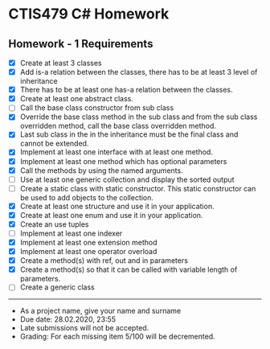 # CTIS479 C# Homework

## Homework -  1 Requirements

- [x] Create at least 3 classes
- [x] Add is-a relation between the classes, there has to be at least 3 level of inheritance
- [x] There has to be at least one has-a relation between the classes.
- [x] Create at least one abstract class.
- [ ] Call the base class constructor from sub class
- [x] Override the base class method in the sub class and from the sub class overridden method, call the base class overridden method.
- [x] Last sub class in the in the inheritance must be the final class and cannot be extended.
- [x] Implement at least one interface with at least one method.
- [x] Implement at least one method which has optional parameters
- [x] Call the methods by using the named arguments.
- [ ] Use at least one generic collection and display the sorted output
- [ ] Create a static class with static constructor. This static constructor can be used to add objects to the collection.
- [x] Create at least one structure and use it in your application.
- [x] Create at least one enum and use it in your application.
- [x] Create an use tuples
- [ ] Implement at least one indexer
- [x] Implement at least one extension method
- [x] Implement at least one operator overload
- [x] Create a method(s) with ref, out and in parameters
- [x] Create a method(s) so that it can be called with variable length of parameters.
- [ ] Create a generic class

-----

- As a project name, give your name and surname
- Due date: 28.02.2020, 23:55
- Late submissions will not be accepted.
- Grading: For each missing item 5/100 will be decremented.
